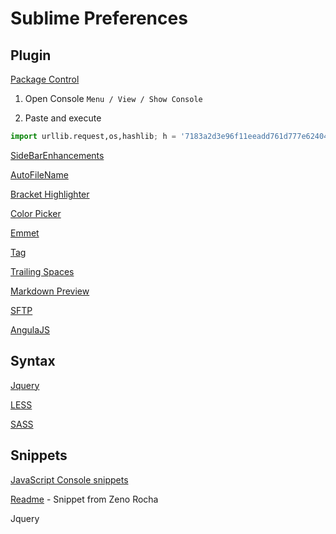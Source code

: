 # Sublime Preferences



## Plugin

[Package Control](https://sublime.wbond.net/)

1. Open Console `Menu / View / Show Console`

1. Paste and execute

  ```python
  import urllib.request,os,hashlib; h = '7183a2d3e96f11eeadd761d777e62404e330c659d4bb41d3bdf022e94cab3cd0'; pf = 'Package Control.sublime-package'; ipp = sublime.installed_packages_path(); urllib.request.install_opener( urllib.request.build_opener( urllib.request.ProxyHandler()) ); by = urllib.request.urlopen( 'http://sublime.wbond.net/' + pf.replace(' ', '%20')).read(); dh = hashlib.sha256(by).hexdigest(); print('Error validating download (got %s instead of %s), please try manual install' % (dh, h)) if dh != h else open(os.path.join( ipp, pf), 'wb' ).write(by)
  ```

[SideBarEnhancements](https://github.com/titoBouzout/SideBarEnhancements)

[AutoFileName](https://github.com/BoundInCode/AutoFileName)

[Bracket Highlighter](https://github.com/facelessuser/BracketHighlighter)

[Color Picker](http://weslly.github.io/ColorPicker/)

[Emmet](http://docs.emmet.io/)

[Tag](https://github.com/SublimeText/Tag)

[Trailing Spaces](https://github.com/SublimeText/TrailingSpaces)

[Markdown Preview](https://github.com/revolunet/sublimetext-markdown-preview)

[SFTP](http://wbond.net/sublime_packages/sftp)

[AngulaJS](https://github.com/angular-ui/AngularJS-sublime-package)

## Syntax
[Jquery](https://github.com/SublimeText/jQuery)

[LESS](https://github.com/danro/LESS-sublime)

[SASS](https://sublime.wbond.net/packages/Sass)


## Snippets

[JavaScript Console snippets](https://github.com/caiogondim/js-console-sublime-snippets)

[Readme](https://gist.github.com/zenorocha/4526327) - Snippet from Zeno Rocha

Jquery